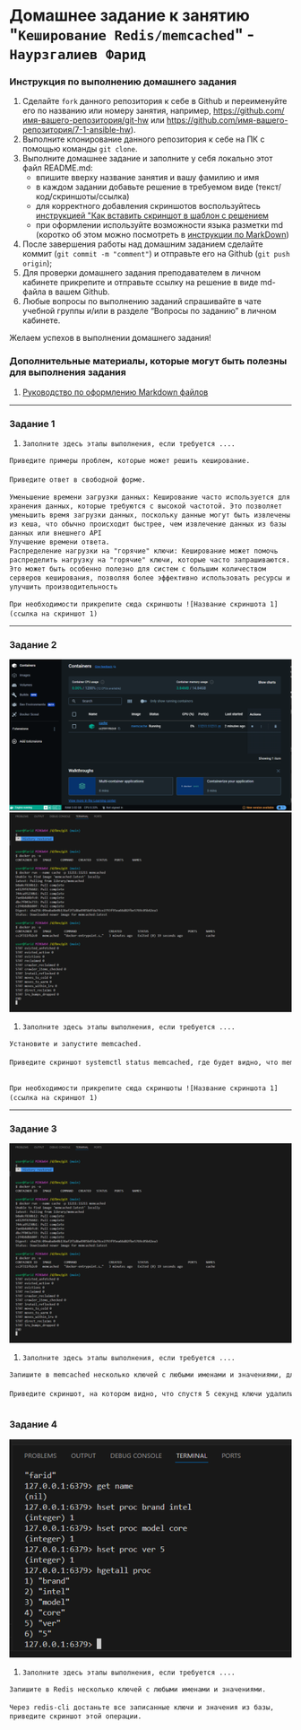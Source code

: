 # Домашнее задание к занятию "`Кеширование Redis/memcached`" - `Наурзгалиев Фарид`

### Инструкция по выполнению домашнего задания

1.  Сделайте `fork` данного репозитория к себе в Github и переименуйте его по названию или номеру занятия, например, https://github.com/имя-вашего-репозитория/git-hw или https://github.com/имя-вашего-репозитория/7-1-ansible-hw).
2.  Выполните клонирование данного репозитория к себе на ПК с помощью команды `git clone`.
3.  Выполните домашнее задание и заполните у себя локально этот файл README.md:
    - впишите вверху название занятия и вашу фамилию и имя
    - в каждом задании добавьте решение в требуемом виде (текст/код/скриншоты/ссылка)
    - для корректного добавления скриншотов воспользуйтесь [инструкцией "Как вставить скриншот в шаблон с решением](https://github.com/netology-code/sys-pattern-homework/blob/main/screen-instruction.md)
    - при оформлении используйте возможности языка разметки md (коротко об этом можно посмотреть в [инструкции по MarkDown](https://github.com/netology-code/sys-pattern-homework/blob/main/md-instruction.md))
4.  После завершения работы над домашним заданием сделайте коммит (`git commit -m "comment"`) и отправьте его на Github (`git push origin`);
5.  Для проверки домашнего задания преподавателем в личном кабинете прикрепите и отправьте ссылку на решение в виде md-файла в вашем Github.
6.  Любые вопросы по выполнению заданий спрашивайте в чате учебной группы и/или в разделе “Вопросы по заданию” в личном кабинете.

Желаем успехов в выполнении домашнего задания!

### Дополнительные материалы, которые могут быть полезны для выполнения задания

1. [Руководство по оформлению Markdown файлов](https://gist.github.com/Jekins/2bf2d0638163f1294637#Code)

---

### Задание 1

1. `Заполните здесь этапы выполнения, если требуется ....`

```sh
Приведите примеры проблем, которые может решить кеширование.

Приведите ответ в свободной форме.
```

```
Уменьшение времени загрузки данных: Кеширование часто используется для хранения данных, которые требуются с высокой частотой. Это позволяет уменьшить время загрузки данных, поскольку данные могут быть извлечены из кеша, что обычно происходит быстрее, чем извлечение данных из базы данных или внешнего API
Улучшение времени ответа.
Распределение нагрузки на "горячие" ключи: Кеширование может помочь распределить нагрузку на "горячие" ключи, которые часто запрашиваются. Это может быть особенно полезно для систем с большим количеством серверов кеширования, позволяя более эффективно использовать ресурсы и улучшить производительность
```

`При необходимости прикрепитe сюда скриншоты
![Название скриншота 1](ссылка на скриншот 1)`

---

### Задание 2

![скрин 1](https://github.com/freddy7753/git/blob/main/img/img21.png)
![скрин 2](https://github.com/freddy7753/git/blob/main/img/img22.png)

1. `Заполните здесь этапы выполнения, если требуется ....`

```sh
Установите и запустите memcached.

Приведите скриншот systemctl status memcached, где будет видно, что memcached запущен.
```

```

```

`При необходимости прикрепитe сюда скриншоты
![Название скриншота 1](ссылка на скриншот 1)`

---

### Задание 3

![скрин 1](https://github.com/freddy7753/git/blob/main/img/img22.png)

1. `Заполните здесь этапы выполнения, если требуется ....`

```sh
Запишите в memcached несколько ключей с любыми именами и значениями, для которых выставлен TTL 5.

Приведите скриншот, на котором видно, что спустя 5 секунд ключи удалились из базы.
```

```

```

### Задание 4

![скрин 1](https://github.com/freddy7753/git/blob/main/img/img24.png)

1. `Заполните здесь этапы выполнения, если требуется ....`

```
Запишите в Redis несколько ключей с любыми именами и значениями.

Через redis-cli достаньте все записанные ключи и значения из базы, приведите скриншот этой операции.
```

```

```
